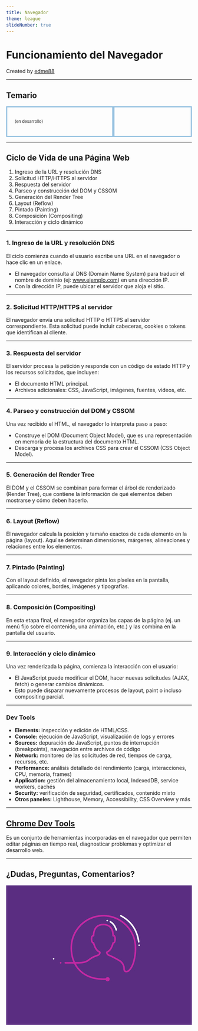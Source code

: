 ```yaml
---
title: Navegador
theme: league
slideNumber: true
---
```


# Funcionamiento del Navegador
Created by <i class="fab fa-telegram"></i>
[edme88]("https://t.me/edme88")

---
<!-- .slide: style="font-size: 0.60em" -->
<style>
.grid-container2 {
    display: grid;
    grid-template-columns: auto auto;
    font-size: 0.8em;
    text-align: left !important;
}

.grid-item {
    border: 3px solid rgba(121, 177, 217, 0.8);
    padding: 20px;
    text-align: left !important;
}
</style>
## Temario
<div class="grid-container2">
<div class="grid-item">

(en desarrollo)

</div>
<div class="grid-item">


</div>
</div>

---
## Ciclo de Vida de una Página Web

1. Ingreso de la URL y resolución DNS
2. Solicitud HTTP/HTTPS al servidor
3. Respuesta del servidor
4. Parseo y construcción del DOM y CSSOM
5. Generación del Render Tree
6. Layout (Reflow)
7. Pintado (Painting)
8. Composición (Compositing)
9. Interacción y ciclo dinámico

----

### 1. Ingreso de la URL y resolución DNS

El ciclo comienza cuando el usuario escribe una URL en el navegador o hace clic en un enlace.
- El navegador consulta al DNS (Domain Name System) para traducir el nombre de dominio (ej: www.ejemplo.com) en una dirección IP.
- Con la dirección IP, puede ubicar el servidor que aloja el sitio.

----

### 2. Solicitud HTTP/HTTPS al servidor

El navegador envía una solicitud HTTP o HTTPS al servidor correspondiente. Esta solicitud puede incluir cabeceras, cookies o tokens que identifican al cliente.

----

### 3. Respuesta del servidor

El servidor procesa la petición y responde con un código de estado HTTP y los recursos solicitados, que incluyen:
- El documento HTML principal.
- Archivos adicionales: CSS, JavaScript, imágenes, fuentes, videos, etc.

----

### 4. Parseo y construcción del DOM y CSSOM

Una vez recibido el HTML, el navegador lo interpreta paso a paso:
- Construye el DOM (Document Object Model), que es una representación en memoria de la estructura del documento HTML.
- Descarga y procesa los archivos CSS para crear el CSSOM (CSS Object Model).

----

### 5. Generación del Render Tree

El DOM y el CSSOM se combinan para formar el árbol de renderizado (Render Tree), que contiene la información de qué elementos deben mostrarse y cómo deben hacerlo.

----

### 6. Layout (Reflow)

El navegador calcula la posición y tamaño exactos de cada elemento en la página (layout). Aquí se determinan dimensiones, márgenes, alineaciones y relaciones entre los elementos.

----

### 7. Pintado (Painting)

Con el layout definido, el navegador pinta los píxeles en la pantalla, aplicando colores, bordes, imágenes y tipografías.

----

### 8. Composición (Compositing)

En esta etapa final, el navegador organiza las capas de la página (ej. un menú fijo sobre el contenido, una animación, etc.) y las combina en la pantalla del usuario.

----

### 9. Interacción y ciclo dinámico

Una vez renderizada la página, comienza la interacción con el usuario:
- El JavaScript puede modificar el DOM, hacer nuevas solicitudes (AJAX, fetch) o generar cambios dinámicos.
- Esto puede disparar nuevamente procesos de layout, paint o incluso compositing parcial.

---

### Dev Tools

- **Elements:** inspección y edición de HTML/CSS.
- **Console:** ejecución de JavaScript, visualización de logs y errores 
- **Sources:** depuración de JavaScript, puntos de interrupción (breakpoints), navegación entre archivos de código 
- **Network:** monitoreo de las solicitudes de red, tiempos de carga, recursos, etc. 
- **Performance:** análisis detallado del rendimiento (carga, interacciones, CPU, memoria, frames) 
- **Application:** gestión del almacenamiento local, IndexedDB, service workers, cachés 
- **Security:** verificación de seguridad, certificados, contenido mixto 
- **Otros paneles:** Lighthouse, Memory, Accessibility, CSS Overview y más

---

## [Chrome Dev Tools](https://developer.chrome.com/docs/devtools/)

Es un conjunto de herramientas incorporadas en el navegador que permiten editar páginas en tiempo real, diagnosticar problemas y optimizar el desarrollo web.

---
## ¿Dudas, Preguntas, Comentarios?
![DUDAS](images/pregunta.gif)
